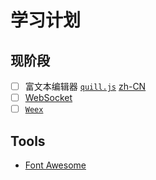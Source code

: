# 学习计划

## 现阶段
- [ ] 富文本编辑器 [`quill.js`](https://quilljs.com/docs) [zh-CN](https://www.gitbook.com/book/bingkui/quill)
- [ ] [WebSocket](http://www.ruanyifeng.com/blog/2017/05/websocket.html)
- [ ] [`Weex`](https://weex.apache.org/cn/guide/)

## Tools

- [Font Awesome](http://fontawesome.dashgame.com/)